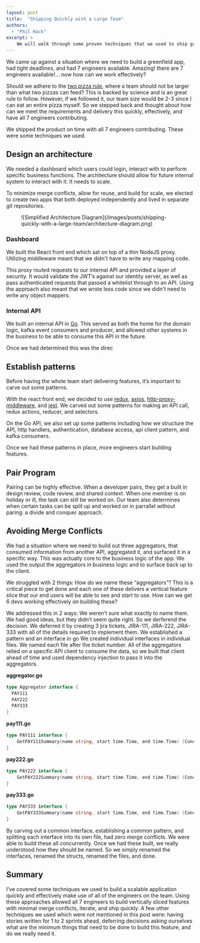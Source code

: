 ```yaml
---
layout: post
title:  "Shipping Quickly with a Large Team"
authors:
  - "Phil Hack"
excerpt: >
    We will walk through some proven techniques that we used to ship greenfield software quickly with a large team. 
---
```


We came up against a situation where we need to build a greenfield app, had tight deadlines, and had 7 engineers available. Amazing! there are 7 engineers available!... now how can we work effectively?
  
Should we adhere to the [two pizza rule](http://blog.idonethis.com/two-pizza-team/), where a team should not be larger than what two pizzas can feed? This is backed by science and is an great rule to follow. However, if we followed it, our team size would be 2-3 since I can eat an entire pizza myself. So we stepped back and thought about how can we meet the requirements and delivery this quickly, effectively, and have all 7 engineers contributing. 


We shipped the product on time with all 7 engineers contributing. These were some techniques we used.

## Design an architecture
We needed a dashboard which users could login, interact with to perform specific business functions. The architecture should allow for future internal system to interact with it. It needs to scale. 

To minimize merge conflicts, allow for reuse, and build for scale, we elected to create two apps that both deployed independently and lived in separate git repositories.

<figure class="small">
![Simplified Architecture Diagram](/images/posts/shipping-quickly-with-a-large-team/architecture-diagram.png)
</figure> 

### Dashboard
We built the React front end which sat on top of a thin NodeJS proxy. 
Utilizing middleware meant that we didn't have to write any mapping code.
  
This proxy routed requests to our internal API and provided a layer of security. It would validate the JWT’s against our identity server, as well as pass authenticated requests that passed a whitelist through to an API.
Using the approach also meant that we wrote less code since we didn't need to write any object mappers.


### Internal API
We built an internal API in [Go](https://golang.org/). This served as both the home for the domain logic, kafka event consumers and producer, and allowed other systems in the business to be able to consume this API in the future.

Once we had determined this was the direc

## Establish patterns
Before having the whole team start delivering features, it’s important to carve out some patterns.

With the react front end, we decided to use [redux](https://redux.js.org), [axios](https://github.com/axios/axios), [http-proxy-middleware](https://github.com/chimurai/http-proxy-middleware), and [jest](https://jestjs.io). We carved out some patterns for making an API call, redux actions, reducer, and selectors.

On the Go API, we also set up some patterns including how we structure the API, http handlers, authentication, database access, api client pattern, and kafka consumers.

Once we had these patterns in place, more engineers start building features.

## Pair Program
Pairing can be highly effective. When a developer pairs, they get a built in design review, code review, and shared context. When one member is on holiday or ill, the task can still be worked on. Our team also determines when certain tasks can be split up and worked on in parrallel without paring: a divide and conquer approach.  

## Avoiding Merge Conflicts
We had a situation where we need to build out three aggregators, that consumed information from another API, aggregated it, and surfaced it in a specific way. This was actually core to the business logic of the app. We used the output the aggregators in business logic and to surface back up to the client.

We struggled with 2 things:
How do we name these “aggregators”?
This is a critical piece to get done and each one of these delivers a vertical feature slice that our end users will be able to see and start to use. How can we get 6 devs working effectively on building these?

We addressed this in 2 ways:
We weren’t sure what exactly to name them. We had good ideas, but they didn’t seem quite right. So we derferend the decision.
We deferred it by creating 3 jira tickets, JIRA-111, JIRA-222, JIRA-333 with all of the details required to implement them.
We established a pattern and an interface in go
We created individual interfaces in individual files. We named each file after the ticket number.
All of the aggregators relied on a specific API client to consume the data, so we built that client ahead of time and used dependency injection to pass it into the aggregators.


**aggregator.go**
```go
type Aggregator interface {
  PAY111
  PAY222
  PAY333 
}
```

**pay111.go**
```go
type PAY111 interface {
	GetPAY111Summary(name string, start time.Time, end time.Time) (ConcreteView, error)
}
```

**pay222.go**
```go
type PAY222 interface {
	GetPAY222Summary(name string, start time.Time, end time.Time) (ConcreteView, error)
}
```

**pay333.go**
```go
type PAY333 interface {
	GetPAY333Summary(name string, start time.Time, end time.Time) (ConcreteView, error)
}
```

By carving out a common interface, establishing a common pattern, and splitting each interface into its own file, had zero merge conflicts. We were able to build these all concurrently.
Once we had these built, we really understood how they should be named. So we simply renamed the interfaces, renamed the structs, renamed the files, and done.

## Summary

I’ve covered some techniques we used to build a scalable application quickly and effectively make use of all of the engineers on the team.
Using these approaches allowed all 7 engineers to build vertically sliced features with minimal merge conflicts, iterate, and ship quickly.
A few other techniques we used which were not mentioned in this post were: having stories written for 1 to 2 sprints ahead, deferring decisions asking ourselves what are the minimum things that need to be done to build this feature, and do we really need it.
